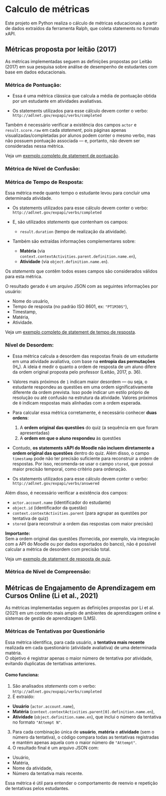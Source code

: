 # Calculo de métricas

Este projeto em Python realiza o cálculo de métricas educacionais a partir de dados extraídos da ferramenta Ralph, que coleta statements no formato xAPI.

## Métricas proposta por leitão (2017)

As métricas implementadas seguem as definições propostas por Leitão (2017) em sua pesquisa sobre análise de desempenho de estudantes com base em dados educacionais.

### Métrica de Pontuação:

- Essa é uma métrica clássica que calcula a média de pontuação obtida por um estudante em atividades avaliativas.

- Os statements utilizados para esse cálculo devem conter o verbo:
`http://adlnet.gov/expapi/verbs/completed`

Também é necessário verificar a existência dos campos `actor` e `result.score.raw` em cada *statement*, pois páginas apenas visualizadas/completadas por alunos podem conter o mesmo verbo, mas não possuem pontuação associada — e, portanto, não devem ser consideradas nessa métrica.

Veja um [exemplo completo de statement de pontuação](statements-exemplos/statement_pontuacao.json).

### Métrica de Nível de Confusão:

### Métrica de Tempo de Resposta:

 Essa métrica mede quanto tempo o estudante levou para concluir uma determinada atividade.

- Os statements utilizados para esse cálculo devem conter o verbo:
`http://adlnet.gov/expapi/verbs/completed`

- E, são utilizados *statements* que contenham os campos:
  - `result.duration` (tempo de realização da atividade).

- Também são extraídas informações complementares sobre:
  - **Matéria** (via `context.contextActivities.parent.definition.name.en`),
  - **Atividade** (via `object.definition.name.en`).

Os *statements* que contêm todos esses campos são considerados válidos para esta métrica.

O resultado gerado é um arquivo JSON com as seguintes informações por usuário:
- Nome do usuário,
- Tempo de resposta (no padrão ISO 8601, ex: `"PT1M30S"`),
- Timestamp,
- Matéria,
- Atividade.

Veja um [exemplo completo de statement de tempo de resposta](statements-exemplos/statement_tempo_resposta.json).

### Nível de Desordem:

- Essa métrica calcula a desordem das respostas finais de um estudante em uma atividade avaliativa, com base na **entropia das permutações** (Hₒ). A ideia é medir o quanto a ordem de resposta de um aluno difere da ordem original proposta pelo professor (Leitão, 2017, p. 36).

- Valores mais próximos de `1` indicam maior desordem — ou seja, o estudante respondeu as questões em uma ordem significativamente diferente da ordem prevista. Isso pode indicar um estilo próprio de resolução ou até confusão na estrutura da atividade. Valores próximos de `0` indicam respostas mais alinhadas com a ordem esperada.

- Para calcular essa métrica corretamente, é necessário conhecer **duas ordens**:
  1. A **ordem original das questões** do quiz (a sequência em que foram apresentadas)
  2. A **ordem em que o aluno respondeu** às questões

- Contudo, **os statements xAPI do Moodle não incluem diretamente a ordem original das questões** dentro do quiz. Além disso, o campo `timestamp` pode não ter precisão suficiente para reconstruir a ordem de respostas. Por isso, recomenda-se usar o campo `stored`, que possui maior precisão temporal, como critério para ordenação.

- Os statements utilizados para esse cálculo devem conter o verbo:  
`http://adlnet.gov/expapi/verbs/answered`

Além disso, é necessário verificar a existência dos campos:
- `actor.account.name` (identificador do estudante)
- `object.id` (identificador da questão)
- `context.contextActivities.parent` (para agrupar as questões por tentativa de quiz)
- `stored` (para reconstruir a ordem das respostas com maior precisão)

**Importante:**  
Sem a ordem original das questões (fornecida, por exemplo, via integração com a API do Moodle ou por dados exportados do banco), não é possível calcular a métrica de desordem com precisão total. 

Veja um [exemplo de statement de resposta de quiz](statements-exemplos/statement_resposta_quiz.json).


### Métrica de Nível de Compreensão:

## Métricas de Engajamento de Aprendizagem em Cursos Online (Li et al., 2021)

As métricas implementadas seguem as definições propostas por Li et al. (2021) em um contexto mais amplo de ambientes de aprendizagem online e sistemas de gestão de aprendizagem (LMS).

### Métricas de Tentativas por Questionário

Essa métrica identifica, para cada usuário, a **tentativa mais recente** realizada em cada questionário (atividade avaliativa) de uma determinada matéria.  
O objetivo é registrar apenas o maior número de tentativa por atividade, evitando duplicatas de tentativas anteriores.

#### Como funciona:
1. São analisados *statements* com o verbo:
`http://adlnet.gov/expapi/verbs/completed`
2. É extraído:
- **Usuário** (`actor.account.name`),
- **Matéria** (`context.contextActivities.parent[0].definition.name.en`),
- **Atividade** (`object.definition.name.en`), que inclui o número da tentativa no formato `"Attempt N"`.
3. Para cada combinação única de **usuário**, **matéria** e **atividade** (sem o número da tentativa), o código compara todas as tentativas registradas e mantém apenas aquela com o maior número de `"Attempt"`.
4. O resultado final é um arquivo JSON com:
- Usuário,
- Matéria,
- Nome da atividade,
- Número da tentativa mais recente.

Essa métrica é útil para entender o comportamento de reenvio e repetição de tentativas pelos estudantes.